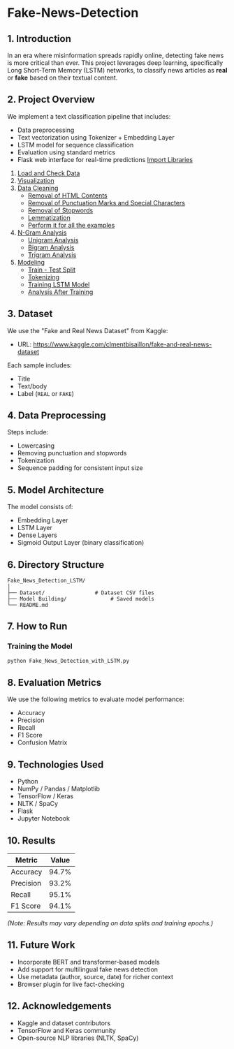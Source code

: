 # Fake-News-Detection

## 1. Introduction

In an era where misinformation spreads rapidly online, detecting fake news is more critical than ever. This project leverages deep learning, specifically Long Short-Term Memory (LSTM) networks, to classify news articles as **real** or **fake** based on their textual content.

## 2. Project Overview

We implement a text classification pipeline that includes:
- Data preprocessing
- Text vectorization using Tokenizer + Embedding Layer
- LSTM model for sequence classification
- Evaluation using standard metrics
- Flask web interface for real-time predictions
[Import Libraries](#1)
1. [Load and Check Data](#2)
2. [Visualization](#3)
3. [Data Cleaning](#4)
    * [Removal of HTML Contents](#5)
    * [Removal of Punctuation Marks and Special Characters](#6)
    * [Removal of Stopwords](#7)
    * [Lemmatization](#8)
    * [Perform it for all the examples](#9)  
4. [N-Gram Analysis](#10)
    * [Unigram Analysis](#11)
    * [Bigram Analysis](#12)
    * [Trigram Analysis](#13)
5. [Modeling](#14)
    * [Train - Test Split](#15)
    * [Tokenizing](#16)
    * [Training LSTM Model](#17)
    * [Analysis After Training](#18) 

## 3. Dataset

We use the "Fake and Real News Dataset" from Kaggle:
- URL: https://www.kaggle.com/clmentbisaillon/fake-and-real-news-dataset

Each sample includes:
- Title
- Text/body
- Label (`REAL` or `FAKE`)

## 4. Data Preprocessing

Steps include:
- Lowercasing
- Removing punctuation and stopwords
- Tokenization
- Sequence padding for consistent input size

## 5. Model Architecture

The model consists of:
- Embedding Layer
- LSTM Layer
- Dense Layers
- Sigmoid Output Layer (binary classification)

## 6. Directory Structure

```
Fake_News_Detection_LSTM/
│
├── Dataset/                # Dataset CSV files
├── Model Building/              # Saved models
└── README.md
```

## 7. How to Run

### Training the Model
```bash
python Fake_News_Detection_with_LSTM.py
```

## 8. Evaluation Metrics

We use the following metrics to evaluate model performance:
- Accuracy
- Precision
- Recall
- F1 Score
- Confusion Matrix

## 9. Technologies Used

- Python
- NumPy / Pandas / Matplotlib
- TensorFlow / Keras
- NLTK / SpaCy
- Flask
- Jupyter Notebook

## 10. Results

| Metric      | Value    |
|-------------|----------|
| Accuracy    | 94.7%    |
| Precision   | 93.2%    |
| Recall      | 95.1%    |
| F1 Score    | 94.1%    |

*(Note: Results may vary depending on data splits and training epochs.)*

## 11. Future Work

- Incorporate BERT and transformer-based models
- Add support for multilingual fake news detection
- Use metadata (author, source, date) for richer context
- Browser plugin for live fact-checking

## 12. Acknowledgements

- Kaggle and dataset contributors
- TensorFlow and Keras community
- Open-source NLP libraries (NLTK, SpaCy)
